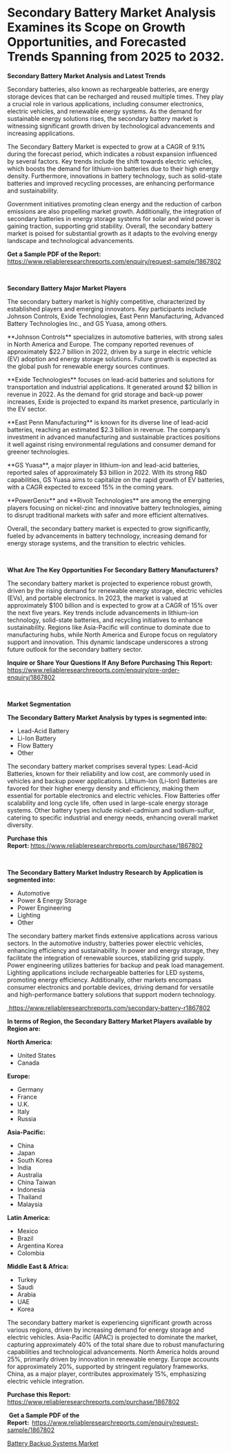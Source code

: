 <p><h1>Secondary Battery Market Analysis Examines its Scope on Growth Opportunities, and Forecasted Trends Spanning from 2025 to 2032.</h1></p><p><strong>Secondary Battery Market Analysis and Latest Trends</strong></p>
<p><p>Secondary batteries, also known as rechargeable batteries, are energy storage devices that can be recharged and reused multiple times. They play a crucial role in various applications, including consumer electronics, electric vehicles, and renewable energy systems. As the demand for sustainable energy solutions rises, the secondary battery market is witnessing significant growth driven by technological advancements and increasing applications.</p><p>The Secondary Battery Market is expected to grow at a CAGR of 9.1% during the forecast period, which indicates a robust expansion influenced by several factors. Key trends include the shift towards electric vehicles, which boosts the demand for lithium-ion batteries due to their high energy density. Furthermore, innovations in battery technology, such as solid-state batteries and improved recycling processes, are enhancing performance and sustainability.</p><p>Government initiatives promoting clean energy and the reduction of carbon emissions are also propelling market growth. Additionally, the integration of secondary batteries in energy storage systems for solar and wind power is gaining traction, supporting grid stability. Overall, the secondary battery market is poised for substantial growth as it adapts to the evolving energy landscape and technological advancements.</p></p>
<p><strong>Get a Sample PDF of the Report:&nbsp;</strong> <a href="https://www.reliableresearchreports.com/enquiry/request-sample/1867802?utm_campaign=2478&utm_medium=2&utm_source=Github&utm_content=ia&utm_term=13022025&utm_id=secondary-battery">https://www.reliableresearchreports.com/enquiry/request-sample/1867802</a></p>
<p>&nbsp;</p>
<p><strong>Secondary Battery Major Market Players</strong></p>
<p><p>The secondary battery market is highly competitive, characterized by established players and emerging innovators. Key participants include Johnson Controls, Exide Technologies, East Penn Manufacturing, Advanced Battery Technologies Inc., and GS Yuasa, among others.</p><p>**Johnson Controls** specializes in automotive batteries, with strong sales in North America and Europe. The company reported revenues of approximately $22.7 billion in 2022, driven by a surge in electric vehicle (EV) adoption and energy storage solutions. Future growth is expected as the global push for renewable energy sources continues.</p><p>**Exide Technologies** focuses on lead-acid batteries and solutions for transportation and industrial applications. It generated around $2 billion in revenue in 2022. As the demand for grid storage and back-up power increases, Exide is projected to expand its market presence, particularly in the EV sector.</p><p>**East Penn Manufacturing** is known for its diverse line of lead-acid batteries, reaching an estimated $2.3 billion in revenue. The company’s investment in advanced manufacturing and sustainable practices positions it well against rising environmental regulations and consumer demand for greener technologies.</p><p>**GS Yuasa**, a major player in lithium-ion and lead-acid batteries, reported sales of approximately $3 billion in 2022. With its strong R&D capabilities, GS Yuasa aims to capitalize on the rapid growth of EV batteries, with a CAGR expected to exceed 15% in the coming years.</p><p>**PowerGenix** and **Rivolt Technologies** are among the emerging players focusing on nickel-zinc and innovative battery technologies, aiming to disrupt traditional markets with safer and more efficient alternatives. </p><p>Overall, the secondary battery market is expected to grow significantly, fueled by advancements in battery technology, increasing demand for energy storage systems, and the transition to electric vehicles.</p></p>
<p>&nbsp;</p>
<p><strong>What Are The Key Opportunities For Secondary Battery Manufacturers?</strong></p>
<p><p>The secondary battery market is projected to experience robust growth, driven by the rising demand for renewable energy storage, electric vehicles (EVs), and portable electronics. In 2023, the market is valued at approximately $100 billion and is expected to grow at a CAGR of 15% over the next five years. Key trends include advancements in lithium-ion technology, solid-state batteries, and recycling initiatives to enhance sustainability. Regions like Asia-Pacific will continue to dominate due to manufacturing hubs, while North America and Europe focus on regulatory support and innovation. This dynamic landscape underscores a strong future outlook for the secondary battery sector.</p></p>
<p><strong>Inquire or Share Your Questions If Any Before Purchasing This Report:</strong> <a href="https://www.reliableresearchreports.com/enquiry/pre-order-enquiry/1867802?utm_campaign=2478&utm_medium=2&utm_source=Github&utm_content=ia&utm_term=13022025&utm_id=secondary-battery">https://www.reliableresearchreports.com/enquiry/pre-order-enquiry/1867802</a></p>
<p>&nbsp;</p>
<p><strong>Market Segmentation</strong></p>
<p><strong>The Secondary Battery Market Analysis by types is segmented into:</strong></p>
<p><ul><li>Lead-Acid Battery</li><li>Li-Ion Battery</li><li>Flow Battery</li><li>Other</li></ul></p>
<p><p>The secondary battery market comprises several types: Lead-Acid Batteries, known for their reliability and low cost, are commonly used in vehicles and backup power applications. Lithium-Ion (Li-Ion) Batteries are favored for their higher energy density and efficiency, making them essential for portable electronics and electric vehicles. Flow Batteries offer scalability and long cycle life, often used in large-scale energy storage systems. Other battery types include nickel-cadmium and sodium-sulfur, catering to specific industrial and energy needs, enhancing overall market diversity.</p></p>
<p><strong>Purchase this Report:&nbsp;</strong><a href="https://www.reliableresearchreports.com/purchase/1867802?utm_campaign=2478&utm_medium=2&utm_source=Github&utm_content=ia&utm_term=13022025&utm_id=secondary-battery">https://www.reliableresearchreports.com/purchase/1867802</a></p>
<p>&nbsp;</p>
<p><strong>The Secondary Battery Market Industry Research by Application is segmented into:</strong></p>
<p><ul><li>Automotive</li><li>Power & Energy Storage</li><li>Power Engineering</li><li>Lighting</li><li>Other</li></ul></p>
<p><p>The secondary battery market finds extensive applications across various sectors. In the automotive industry, batteries power electric vehicles, enhancing efficiency and sustainability. In power and energy storage, they facilitate the integration of renewable sources, stabilizing grid supply. Power engineering utilizes batteries for backup and peak load management. Lighting applications include rechargeable batteries for LED systems, promoting energy efficiency. Additionally, other markets encompass consumer electronics and portable devices, driving demand for versatile and high-performance battery solutions that support modern technology.</p></p>
<p><a href="https://www.reliableresearchreports.com/secondary-battery-r1867802?utm_campaign=2478&utm_medium=2&utm_source=Github&utm_content=ia&utm_term=13022025&utm_id=secondary-battery">&nbsp;https://www.reliableresearchreports.com/secondary-battery-r1867802</a></p>
<p><strong>In terms of Region, the Secondary Battery Market Players available by Region are:</strong></p>
<p>
    <p> <strong> North America: </strong>
        <ul>
            <li>United States</li>
            <li>Canada</li>
        </ul>
        </p> 
    <p> <strong> Europe: </strong>
        <ul>
            <li>Germany</li>
            <li>France</li>
            <li>U.K.</li>
            <li>Italy</li>
            <li>Russia</li>
        </ul>
        </p> 
    <p> <strong> Asia-Pacific: </strong>
        <ul>
            <li>China</li>
            <li>Japan</li>
            <li>South Korea</li>
            <li>India</li>
            <li>Australia</li>
            <li>China Taiwan</li>
            <li>Indonesia</li>
            <li>Thailand</li>
            <li>Malaysia</li>
        </ul>
        </p> 
    <p> <strong> Latin America: </strong>
        <ul>
            <li>Mexico</li>
            <li>Brazil</li>
            <li>Argentina Korea</li>
            <li>Colombia</li>
        </ul>
        </p> 
    <p> <strong> Middle East & Africa: </strong>
        <ul>
            <li>Turkey</li>
            <li>Saudi</li>
            <li>Arabia</li>
            <li>UAE</li>
            <li>Korea</li>
        </ul>
    </p>
    </p>
<p><p>The secondary battery market is experiencing significant growth across various regions, driven by increasing demand for energy storage and electric vehicles. Asia-Pacific (APAC) is projected to dominate the market, capturing approximately 40% of the total share due to robust manufacturing capabilities and technological advancements. North America holds around 25%, primarily driven by innovation in renewable energy. Europe accounts for approximately 20%, supported by stringent regulatory frameworks. China, as a major player, contributes approximately 15%, emphasizing electric vehicle integration.</p></p>
<p><strong>Purchase this Report: </strong><a href="https://www.reliableresearchreports.com/purchase/1867802?utm_campaign=2478&utm_medium=2&utm_source=Github&utm_content=ia&utm_term=13022025&utm_id=secondary-battery">https://www.reliableresearchreports.com/purchase/1867802</a></p>
<p>&nbsp;<strong>Get a Sample PDF of the Report:&nbsp;&nbsp;</strong><a href="https://www.reliableresearchreports.com/enquiry/request-sample/1867802?utm_campaign=2478&utm_medium=2&utm_source=Github&utm_content=ia&utm_term=13022025&utm_id=secondary-battery">https://www.reliableresearchreports.com/enquiry/request-sample/1867802</a></p>
<p><strong></strong></p>
<p><p><a href="https://github.com/xanaanenkaly/Market-Research-Report-List-1/blob/main/battery-backup-systems-market.md?utm_campaign=2478&utm_medium=2&utm_source=Github&utm_content=ia&utm_term=13022025&utm_id=secondary-battery">Battery Backup Systems Market</a></p></p>